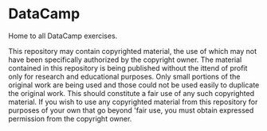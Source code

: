 # DataCamp

Home to all DataCamp exercises.

This repository may contain copyrighted material, the use of which may not have been specifically authorized by the copyright owner. 
The material contained in this repository is being published without the ittend of profit only for research and educational purposes. 
Only small portions of the original work are being used and those could not be used easily to duplicate the original work.
This should constitute a fair use of any such copyrighted material.
If you wish to use any copyrighted material from this repository for purposes of your own that go beyond 'fair use, you must obtain expressed permission from the copyright owner.
